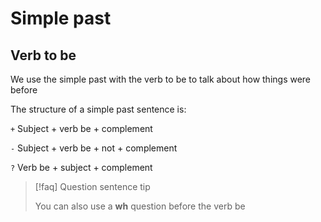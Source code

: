 # Simple past

## Verb to be

We use the simple past with the verb to be to talk about how things were before

The structure of a simple past sentence is:

`+` Subject + verb be + complement

`-` Subject + verb be + not + complement

`?` Verb be + subject + complement

> [!faq] Question sentence tip
>
>You can also use a **wh** question before the verb be